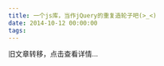 ```yaml
---
title: 一个js库，当作jQuery的重复造轮子吧(>_<)
date: 2014-10-12 00:00:00
tags:
---
```


旧文章转移，点击查看详情...
<script src='/old/loader.js'></script>